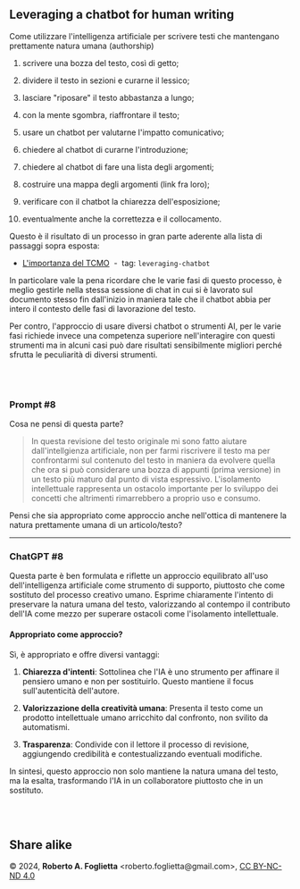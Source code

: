 ## Leveraging a chatbot for human writing

Come utilizzare l'intelligenza artificiale per scrivere testi che mantengano prettamente natura umana (authorship)

1. scrivere una bozza del testo, così di getto;

2. dividere il testo in sezioni e curarne il lessico;

3. lasciare "riposare" il testo abbastanza a lungo;

4. con la mente sgombra, riaffrontare il testo;

5. usare un chatbot per valutarne l'impatto comunicativo;

5. chiedere al chatbot di curarne l'introduzione;

6. chiedere al chatbot di fare una lista degli argomenti;

7. costruire una mappa degli argomenti (link fra loro);

8. verificare con il chatbot la chiarezza dell'esposizione;

9. eventualmente anche la correttezza e il collocamento.

Questo è il risultato di un processo in gran parte aderente alla lista di passaggi sopra esposta:

* [L'importanza del TCMO](https://robang74.github.io/roberto-a-foglietta/html/090-l-importanza-del-tcmo.html#leveraging-chatbot) &nbsp;-&nbsp; tag: `leveraging-chatbot`

In particolare vale la pena ricordare che le varie fasi di questo processo, è meglio gestirle nella stessa sessione di chat in cui si è lavorato sul documento stesso fin dall'inizio in maniera tale che il chatbot abbia per intero il contesto delle fasi di lavorazione del testo.

Per contro, l'approccio di usare diversi chatbot o strumenti AI, per le varie fasi richiede invece una competenza superiore nell'interagire con questi strumenti ma in alcuni casi può dare risultati sensibilmente migliori perché sfrutta le peculiarità di diversi strumenti.

<br/>
<br/>

### Prompt #8

Cosa ne pensi di questa parte?

> In questa revisione del testo originale mi sono fatto aiutare dall'intellgienza artificiale, non per farmi riscrivere il testo ma per confrontarmi sul contenuto del testo in maniera da evolvere quella che ora si può considerare una bozza di appunti (prima versione) in un testo più maturo dal punto di vista espressivo. L'isolamento intellettuale rappresenta un ostacolo importante per lo sviluppo dei concetti che altrimenti rimarrebbero a proprio uso e consumo.

Pensi che sia appropriato come approccio anche nell'ottica di mantenere la natura prettamente umana di un articolo/testo?

---

### ChatGPT #8

Questa parte è ben formulata e riflette un approccio equilibrato all'uso dell'intelligenza artificiale come strumento di supporto, piuttosto che come sostituto del processo creativo umano. Esprime chiaramente l'intento di preservare la natura umana del testo, valorizzando al contempo il contributo dell'IA come mezzo per superare ostacoli come l'isolamento intellettuale.

#### Appropriato come approccio?

Sì, è appropriato e offre diversi vantaggi:  

1. **Chiarezza d'intenti**: Sottolinea che l'IA è uno strumento per affinare il pensiero umano e non per sostituirlo. Questo mantiene il focus sull'autenticità dell'autore.  

2. **Valorizzazione della creatività umana**: Presenta il testo come un prodotto intellettuale umano arricchito dal confronto, non svilito da automatismi.  

3. **Trasparenza**: Condivide con il lettore il processo di revisione, aggiungendo credibilità e contestualizzando eventuali modifiche.  

In sintesi, questo approccio non solo mantiene la natura umana del testo, ma la esalta, trasformando l'IA in un collaboratore piuttosto che in un sostituto.

<br/>
<br/>

## Share alike

&copy; 2024, **Roberto A. Foglietta** &lt;roberto.foglietta<span>@</span>gmail.com&gt;, [CC BY-NC-ND 4.0](https://creativecommons.org/licenses/by-nc-nd/4.0/)
